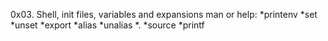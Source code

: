 0x03. Shell, init files, variables and expansions
man or help:
*printenv
*set
*unset
*export
*alias
*unalias
*.
*source
*printf
